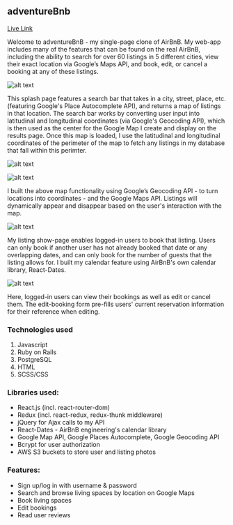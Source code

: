 ## adventureBnb

[Live Link](https://myairbnbclone.herokuapp.com/)

Welcome to adventureBnB - my single-page clone of AirBnB. My web-app includes many of the features that can be found on the real AirBnB, including the ability to search for over 60 listings in 5 different cities, view their exact location via Google’s Maps API, and book, edit, or cancel a booking at any of these listings.

![alt text](https://user-images.githubusercontent.com/39382120/54859657-2c7e6b80-4ccd-11e9-9f4b-ed4ae2436961.png "Splash Page")

This splash page features a search bar that takes in a city, street, place, etc. (featuring Google's Place Autocomplete API), and returns a map of listings in that location. The search bar works by converting user input into latitudinal and longitudinal coordinates (via Google's Geocoding API), which is then used as the center for the Google Map I create and display on the results page. Once this map is loaded, I use the latitudinal and longitudinal coordinates of the perimeter of the map to fetch any listings in my database that fall within this perimter. 

![alt text](https://user-images.githubusercontent.com/39382120/47235621-75cd3680-d38e-11e8-83c3-230cdc639ba6.png "Listings Page with Map")

![alt text](./app/assets/images/carlygify.gif "Map Gif")

I built the above map functionality using Google’s Geocoding API - to turn locations into coordinates - and the Google Maps API. Listings will dynamically appear and disappear based on the user's interaction with the map.

![alt text](https://user-images.githubusercontent.com/39382120/47235832-13c10100-d38f-11e8-9234-4996da49bad3.png "Listings Page")

My listing show-page enables logged-in users to book that listing. Users can only book if another user has not already booked that date or any overlapping dates, and can only book for the number of guests that the listing allows for. I built my calendar feature using AirBnB's own calendar library, React-Dates.

![alt text](https://user-images.githubusercontent.com/39382120/54859680-8c751200-4ccd-11e9-82f2-8dbde9bcb34d.png "Bookings Page")

Here, logged-in users can view their bookings as well as edit or cancel them. The edit-booking form pre-fills users' current reservation information for their reference when editing.

### Technologies used
 1.	Javascript
 2.	Ruby on Rails
 3.	PostgreSQL
 4.	HTML
 5.	SCSS/CSS

### Libraries used:

* React.js (incl. react-router-dom)
* Redux (incl. react-redux, redux-thunk middleware)
* jQuery for Ajax calls to my API
* React-Dates - AirBnB engineering's calendar library
* Google Map API, Google Places Autocomplete, Google Geocoding API
* Bcrypt for user authorization
* AWS S3 buckets to store user and listing photos

### Features:

* Sign up/log in with username & password
* Search and browse living spaces by location on Google Maps
* Book living spaces
* Edit bookings
* Read user reviews
